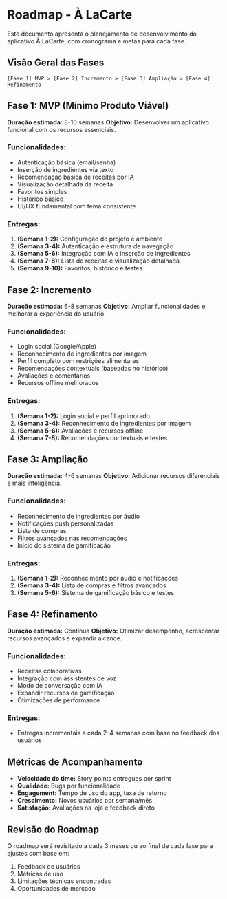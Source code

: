 # Roadmap - À LaCarte

Este documento apresenta o planejamento de desenvolvimento do aplicativo À LaCarte, com cronograma e metas para cada fase.

## Visão Geral das Fases

```
[Fase 1] MVP > [Fase 2] Incremento > [Fase 3] Ampliação > [Fase 4] Refinamento
```

## Fase 1: MVP (Mínimo Produto Viável)

**Duração estimada:** 8-10 semanas
**Objetivo:** Desenvolver um aplicativo funcional com os recursos essenciais.

### Funcionalidades:
- Autenticação básica (email/senha)
- Inserção de ingredientes via texto
- Recomendação básica de receitas por IA
- Visualização detalhada da receita 
- Favoritos simples
- Histórico básico
- UI/UX fundamental com tema consistente

### Entregas:
1. **(Semana 1-2):** Configuração do projeto e ambiente
2. **(Semana 3-4):** Autenticação e estrutura de navegação
3. **(Semana 5-6):** Integração com IA e inserção de ingredientes
4. **(Semana 7-8):** Lista de receitas e visualização detalhada
5. **(Semana 9-10):** Favoritos, histórico e testes

## Fase 2: Incremento

**Duração estimada:** 6-8 semanas
**Objetivo:** Ampliar funcionalidades e melhorar a experiência do usuário.

### Funcionalidades:
- Login social (Google/Apple)
- Reconhecimento de ingredientes por imagem
- Perfil completo com restrições alimentares
- Recomendações contextuais (baseadas no histórico)
- Avaliações e comentários
- Recursos offline melhorados

### Entregas:
1. **(Semana 1-2):** Login social e perfil aprimorado
2. **(Semana 3-4):** Reconhecimento de ingredientes por imagem
3. **(Semana 5-6):** Avaliações e recursos offline
4. **(Semana 7-8):** Recomendações contextuais e testes

## Fase 3: Ampliação

**Duração estimada:** 4-6 semanas
**Objetivo:** Adicionar recursos diferenciais e mais inteligência.

### Funcionalidades:
- Reconhecimento de ingredientes por áudio
- Notificações push personalizadas
- Lista de compras
- Filtros avançados nas recomendações
- Início do sistema de gamificação

### Entregas:
1. **(Semana 1-2):** Reconhecimento por áudio e notificações
2. **(Semana 3-4):** Lista de compras e filtros avançados
3. **(Semana 5-6):** Sistema de gamificação básico e testes

## Fase 4: Refinamento

**Duração estimada:** Contínua
**Objetivo:** Otimizar desempenho, acrescentar recursos avançados e expandir alcance.

### Funcionalidades:
- Receitas colaborativas
- Integração com assistentes de voz
- Modo de conversação com IA
- Expandir recursos de gamificação
- Otimizações de performance

### Entregas:
- Entregas incrementais a cada 2-4 semanas com base no feedback dos usuários

## Métricas de Acompanhamento

- **Velocidade do time:** Story points entregues por sprint
- **Qualidade:** Bugs por funcionalidade
- **Engagement:** Tempo de uso do app, taxa de retorno
- **Crescimento:** Novos usuários por semana/mês
- **Satisfação:** Avaliações na loja e feedback direto

## Revisão do Roadmap

O roadmap será revisitado a cada 3 meses ou ao final de cada fase para ajustes com base em:

1. Feedback de usuários
2. Métricas de uso
3. Limitações técnicas encontradas
4. Oportunidades de mercado
